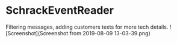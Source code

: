 # SchrackEventReader
Filtering messages, adding customers texts for more tech details.
![Screenshot](Screenshot from 2019-08-09 13-03-39.png)
